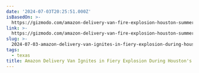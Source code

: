 ```yaml
---
date: '2024-07-03T20:25:51.000Z'
isBasedOn: >-
  https://gizmodo.com/amazon-delivery-van-fire-explosion-houston-summer-heat-1851574055
link: >-
  https://gizmodo.com/amazon-delivery-van-fire-explosion-houston-summer-heat-1851574055
slug: >-
  2024-07-03-amazon-delivery-van-ignites-in-fiery-explosion-during-houstons-summer-heat
tags:
  - texas
title: Amazon Delivery Van Ignites in Fiery Explosion During Houston's Summer Heat
---
```

 
